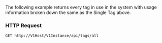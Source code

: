 The following example returns every tag in use in the system with usage information broken down the same as the Single Tag above.

### HTTP Request

`GET http://V1Host/V1Instance/api/tags/all`